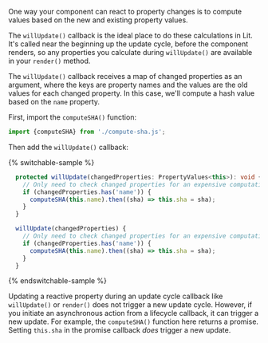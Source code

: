 One way your component can react to property changes is to compute values based on the new and existing property values. 

The `willUpdate()` callback is the ideal place to do these calculations in Lit. It's called near the beginning up the update cycle, before the component renders, so any properties you calculate during `willUpdate()` are available in your `render()` method.

The `willUpdate()` callback receives a map of changed properties as an argument, where the keys are property names and the values are the old values for each changed property. In this case, we'll compute a hash value based on the `name` property.

First, import the `computeSHA()` function:

```js
import {computeSHA} from './compute-sha.js';
```

Then add the `willUpdate()` callback:

{% switchable-sample %}

```ts
  protected willUpdate(changedProperties: PropertyValues<this>): void {
    // Only need to check changed properties for an expensive computation.
    if (changedProperties.has('name')) {
      computeSHA(this.name).then((sha) => this.sha = sha);
    }
  }
```

```js
  willUpdate(changedProperties) {
    // Only need to check changed properties for an expensive computation.
    if (changedProperties.has('name')) {
      computeSHA(this.name).then((sha) => this.sha = sha);
    }
  }
```

{% endswitchable-sample %}

Updating a reactive property during an update cycle callback like `willUpdate()` or `render()` does not trigger a new update cycle. However, if you initiate an asynchronous action from a lifecycle callback, it can trigger a new update. For example, the `computeSHA()` function here returns a promise. Setting `this.sha` in the promise callback *does* trigger a new update.
